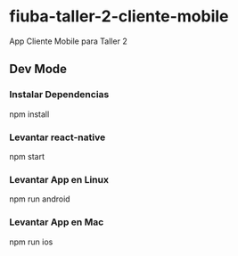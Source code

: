 # fiuba-taller-2-cliente-mobile

App Cliente Mobile para Taller 2

## Dev Mode

### Instalar Dependencias

npm install

### Levantar react-native

npm start

### Levantar App en Linux

npm run android

### Levantar App en Mac

npm run ios
